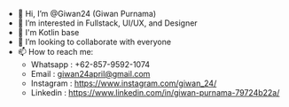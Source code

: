 - 👋 Hi, I’m @Giwan24 (Giwan Purnama)
- 👀 I’m interested in Fullstack, UI/UX, and Designer
- 🌱 I'm Kotlin base
- 💞️ I’m looking to collaborate with everyone
- 📫 How to reach me:
  - Whatsapp : +62-857-9592-1074
  - Email : giwan24april@gmail.com
  - Instagram : https://www.instagram.com/giwan_24/
  - Linkedin : https://www.linkedin.com/in/giwan-purnama-79724b22a/
<!---
Giwan24/Giwan24 is a ✨ special ✨ repository because its `README.md` (this file) appears on your GitHub profile.
You can click the Preview link to take a look at your changes.
--->
